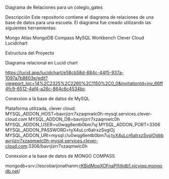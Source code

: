 Diagrama de Relaciones para un colegio_gates

Descripción
Este repositorio contiene el diagrama de relaciones de una base de datos para una escuela. El diagrama fue creado utilizando las siguientes herramientas:

Mongo Atlas
MongoDB Compass
MySQL Workbench
Clever Cloud
Lucidchart

Estructura del Proyecto

Diagrama relacional en Lucid chart

https://lucid.app/lucidchart/e58cb58d-684c-44f5-937a-1097a7b8603e/edit?viewport_loc=14%2C2325%2C2260%2C1150%2C0_0&invitationId=inv_66ff4fc9-6512-4af4-a26c-864c6c4534bc 

Conexxion a la base de datos de MySQL

 Plataforma utilizada, clever cloud:
  MYSQL_ADDON_HOST=bavrjizrr7xzaqmwlc0h-mysql.services.clever-cloud.com
  MYSQL_ADDON_DB=bavrjizrr7xzaqmwlc0h
  MYSQL_ADDON_USER=u0wqg6entb0bm7uj
  MYSQL_ADDON_PORT=3306
  MYSQL_ADDON_PASSWORD=tyX4uLcr6aIrxzSvgiOj
  MYSQL_ADDON_URI=mysql://u0wqg6entb0bm7uj:tyX4uLcr6aIrxzSvgiOj@bavrjizrr7xzaqmwlc0h-mysql.services.clever-cloud.com:3306/bavrjizrr7xzaqmwlc0h

Conexxion a la base de datos de MONGO COMPASS

mongodb+srv://escobarjonathanm:rKBidMopXOFnaPif@db1.xjcyiqq.mongodb.net/
